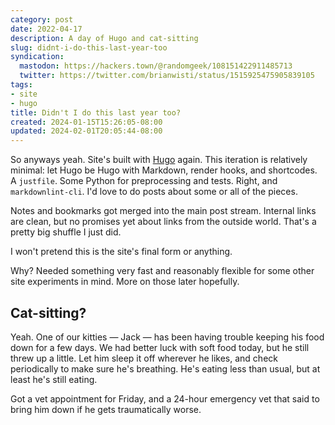 ```yaml
---
category: post
date: 2022-04-17
description: A day of Hugo and cat-sitting
slug: didnt-i-do-this-last-year-too
syndication:
  mastodon: https://hackers.town/@randomgeek/108151422911485713
  twitter: https://twitter.com/brianwisti/status/1515925475905839105
tags:
- site
- hugo
title: Didn't I do this last year too?
created: 2024-01-15T15:26:05-08:00
updated: 2024-02-01T20:05:44-08:00
---
```


So anyways yeah. Site's built with [Hugo](../../../card/Hugo.md) again. This iteration is relatively minimal: let Hugo be Hugo with Markdown, render hooks, and shortcodes. A `justfile`. Some Python for preprocessing and tests. Right, and `markdownlint-cli`. I'd love to do posts about some or all of the pieces.

Notes and bookmarks got merged into the main post stream. Internal links are clean, but no promises yet about links from the outside world. That's a pretty big shuffle I just did.

I won't pretend this is the site's final form or anything.

Why? Needed something very fast and reasonably flexible for some other site experiments in mind. More on those later hopefully.

## Cat-sitting?

Yeah. One of our kitties — Jack — has been having trouble keeping his food down for a few days. We had better luck with soft food today, but he still threw up a little. Let him sleep it off wherever he likes, and check periodically to make sure he's breathing. He's eating less than usual, but at least he's still eating.

Got a vet appointment for Friday, and a 24-hour emergency vet that said to bring him down if he gets traumatically worse.
